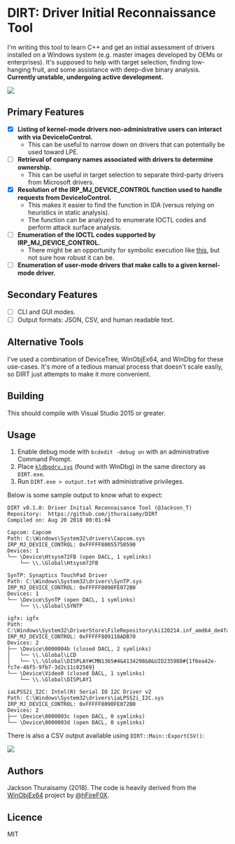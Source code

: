 # DIRT: Driver Initial Reconnaissance Tool

I'm writing this tool to learn C++ and get an initial assessment of drivers installed on a Windows system (e.g. master images developed by OEMs or enterprises). It's supposed to help with target selection, finding low-hanging fruit, and some assistance with deep-dive binary analysis. **Currently unstable, undergoing active development.**

[![](https://ci.appveyor.com/api/projects/status/github/jthuraisamy/DIRT?branch=master&svg=true&passingText=Download)](https://ci.appveyor.com/project/jthuraisamy/dirt/build/artifacts)

## Primary Features

- [x] **Listing of kernel-mode drivers non-administrative users can interact with via DeviceIoControl.**
  - This can be useful to narrow down on drivers that can potentially be used toward LPE.
- [ ] **Retrieval of company names associated with drivers to determine ownership.**
  - This can be useful in target selection to separate third-party drivers from Microsoft drivers.
- [x] **Resolution of the IRP_MJ_DEVICE_CONTROL function used to handle requests from DeviceIoControl.**
  - This makes it easier to find the function in IDA (versus relying on heuristics in static analysis).
  - The function can be analyzed to enumerate IOCTL codes and perform attack surface analysis.
- [ ] **Enumeration of the IOCTL codes supported by IRP_MJ_DEVICE_CONTROL.**
  - There might be an opportunity for symbolic execution like [this](http://jackson.thuraisamy.me/pyexz3-hevd.html), but not sure how robust it can be.
- [ ] **Enumeration of user-mode drivers that make calls to a given kernel-mode driver.**

## Secondary Features

- [ ] CLI and GUI modes.
- [ ] Output formats: JSON, CSV, and human readable text.

## Alternative Tools

I've used a combination of DeviceTree, WinObjEx64, and WinDbg for these use-cases. It's more of a tedious manual process that doesn't scale easily, so DIRT just attempts to make it more convenient.

## Building

This should compile with Visual Studio 2015 or greater.

## Usage

1. Enable debug mode with `bcdedit -debug on` with an administrative Command Prompt.
2. Place [`kldbgdrv.sys`](https://github.com/hfiref0x/WinObjEx64/raw/master/Source/drvstore/kldbgdrv.sys) (found with WinDbg) in the same directory as `DIRT.exe`.
3. Run `DIRT.exe > output.txt` with administrative privileges.

Below is some sample output to know what to expect:

```
DIRT v0.1.0: Driver Initial Reconnaisance Tool (@Jackson_T)
Repository:  https://github.com/jthuraisamy/DIRT
Compiled on: Aug 20 2018 00:01:04

Capcom: Capcom
Path: C:\Windows\System32\drivers\Capcom.sys
IRP_MJ_DEVICE_CONTROL: 0xFFFFF80055750590
Devices: 1
└── \Device\Htsysm72FB (open DACL, 1 symlinks)
    └── \\.\Global\Htsysm72FB

SynTP: Synaptics TouchPad Driver
Path: C:\Windows\System32\drivers\SynTP.sys
IRP_MJ_DEVICE_CONTROL: 0xFFFFF8090FE072B0
Devices: 1
└── \Device\SynTP (open DACL, 1 symlinks)
    └── \\.\Global\SYNTP

igfx: igfx
Path: C:\Windows\System32\DriverStore\FileRepository\ki120214.inf_amd64_de4face30e430be3\igdkmd64.sys
IRP_MJ_DEVICE_CONTROL: 0xFFFFF809118ADB70
Devices: 2
├── \Device\0000004b (closed DACL, 2 symlinks)
│   └── \\.\Global\LCD
│   └── \\.\Global\DISPLAY#CMN1365#4&4134298&0&UID235988#{1f6ea42e-fc7e-46f5-9fb7-3d2c11c02569}
└── \Device\Video0 (closed DACL, 1 symlinks)
    └── \\.\Global\DISPLAY1

iaLPSS2i_I2C: Intel(R) Serial IO I2C Driver v2
Path: C:\Windows\System32\drivers\iaLPSS2i_I2C.sys
IRP_MJ_DEVICE_CONTROL: 0xFFFFF8090FE072B0
Devices: 2
├── \Device\0000003c (open DACL, 0 symlinks)
└── \Device\0000003d (open DACL, 0 symlinks)
```

There is also a CSV output available using `DIRT::Main::ExportCSV()`:

![](https://i.imgur.com/lTefDUR.png)

## Authors

Jackson Thuraisamy (2018). The code is heavily derived from the [WinObjEx64](https://github.com/hfiref0x/WinObjEx64) project by [@hFireF0X](https://twitter.com/hfiref0x?lang=en).

## Licence

MIT
